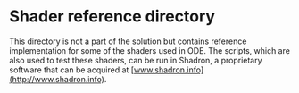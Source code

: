 
# Shader reference directory

This directory is not a part of the solution but contains reference implementation for some of the shaders used in ODE.
The scripts, which are also used to test these shaders, can be run in Shadron, a proprietary software that can be acquired at [www.shadron.info](http://www.shadron.info).

